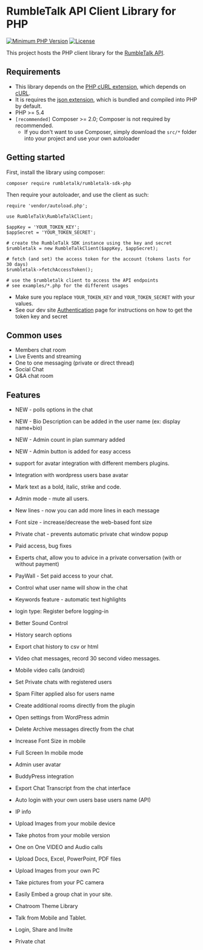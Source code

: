 # RumbleTalk API Client Library for PHP

[![Minimum PHP Version](https://img.shields.io/badge/php-%3E%3D%205.4-8892BF)](https://www.php.net/supported-versions.php)
[![License](https://poser.pugx.org/rumbletalk/rumbletalk-sdk-php/license)](https://packagist.org/packages/rumbletalk/rumbletalk-sdk-php)
<!--[![Latest Stable Version](https://img.shields.io/packagist/v/rumbletalk/rumbletalk-sdk-php)](https://packagist.org/packages/rumbletalk/rumbletalk-sdk-php)-->
<!--[![Total Downloads](https://poser.pugx.org/rumbletalk/rumbletalk-sdk-php/downloads)](https://packagist.org/packages/rumbletalk/rumbletalk-sdk-php)-->

This project hosts the PHP client library for the [RumbleTalk
API](https://dev.rumbletalk.com/rest).

## Requirements
* This library depends on the [PHP cURL extension](https://www.php.net/curl), which depends on [cURL](https://curl.se/).
* It is requires the [json extension](https://www.php.net/manual/en/book.json.php), which is bundled and compiled into PHP by default.
* PHP >= 5.4
* `[recommended]` Composer >= 2.0; Composer is not required by recommended.
  * If you don't want to use Composer, simply download the `src/*` folder into your project and use your own autoloader

## Getting started
First, install the library using composer:

    composer require rumbletalk/rumbletalk-sdk-php

Then require your autoloader, and use the client as such:

    require 'vendor/autoload.php';
    
    use RumbleTalk\RumbleTalkClient;
    
    $appKey = 'YOUR_TOKEN_KEY';
    $appSecret = 'YOUR_TOKEN_SECRET';
    
    # create the RumbleTalk SDK instance using the key and secret
    $rumbletalk = new RumbleTalkClient($appKey, $appSecret);
    
    # fetch (and set) the access token for the account (tokens lasts for 30 days)
    $rumbletalk->fetchAccessToken();
    
    # use the $rumbletalk client to access the API endpoints
    # see examples/*.php for the different usages

* Make sure you replace `YOUR_TOKEN_KEY` and `YOUR_TOKEN_SECRET` with your values.
* See our dev site [Authentication](https://dev.rumbletalk.com/rest/authentication#authenticationRegular) page for
instructions on how to get the token key and secret

## Common uses
* Members chat room
* Live Events and streaming
* One to one messaging (private or direct thread)
* Social Chat
* Q&A chat room

## Features
* NEW - polls options in the chat
* NEW - Bio Description can be added in the user name (ex: display name+bio)
* NEW - Admin count in plan summary added
* NEW - Admin button is added for easy access
* support for avatar integration with different members plugins.
* Integration with wordpress users base avatar

* Mark text as a bold, italic, strike and code.
* Admin mode - mute all users.
* New lines - now you can add more lines in each message
* Font size - increase/decrease the web-based font size
* Private chat - prevents automatic private chat window popup	

* Paid access, bug fixes
* Experts chat, allow you to advice in a private conversation (with or without payment)
* PayWall - Set paid access to your chat.
* Control what user name will show in the chat
* Keywords feature - automatic text highlights
* login type: Register before logging-in

* Better Sound Control
* History search options
* Export chat history to csv or html
* Video chat messages, record 30 second video messages.
* Mobile video calls (android)
* Set Private chats with registered users
* Spam Filter applied also for users name
* Create additional rooms directly from the plugin
* Open settings from WordPress admin
* Delete Archive messages directly from the chat 
* Increase Font Size in mobile

* Full Screen In mobile mode
* Admin user avatar
* BuddyPress integration
* Export Chat Transcript from the chat interface
* Auto login with your own users base users name (API)
* IP info

* Upload Images from your mobile device
* Take photos from your mobile version
* One on One VIDEO and Audio calls
* Upload Docs, Excel, PowerPoint, PDF files
* Upload Images from your own PC

* Take pictures from your PC camera
* Easily Embed a group chat in your site.
											 
* Chatroom Theme Library
* Talk from Mobile and Tablet.
* Login, Share and Invite
* Private chat

